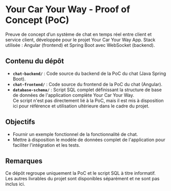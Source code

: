 # Your Car Your Way - Proof of Concept (PoC)

Preuve de concept d’un système de chat en temps réel entre client et service client, développée pour le projet Your Car Your Way App. Stack utilisée : Angular (frontend) et Spring Boot avec WebSocket (backend).


## Contenu du dépôt

- **`chat-backend/`** : Code source du backend de la PoC du chat (Java Spring Boot).
- **`chat-frontend/`** : Code source du frontend de la PoC du chat (Angular).
- **`database-schema/`** : Script SQL complet définissant la structure de base de données de l'application complète Your Car Your Way.  
  Ce script n'est pas directement lié à la PoC, mais il est mis à disposition ici pour référence et utilisation ultérieure dans le cadre du projet.


## Objectifs

- Fournir un exemple fonctionnel de la fonctionnalité de chat.
- Mettre à disposition le modèle de données complet de l'application pour faciliter l'intégration et les tests.



## Remarques

Ce dépôt regroupe uniquement la PoC et le script SQL à titre informatif.  
Les autres livrables du projet sont disponibles séparément et ne sont pas inclus ici.

